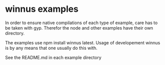 # winnus examples

In order to ensure native compilations of each type of example, care has to be taken with gyp.
Therefor the node and other examples have their own directory.

The examples use npm install winnus latest. Usage of developement winnus is by any means that one usually do this with.

See the README.md in each example directory